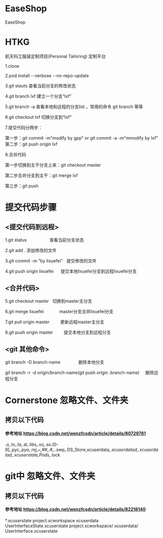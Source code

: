 # EaseShop
EaseShop
# HTKG
航天科工服装定制项目(Personal Tailoring)   定制平台


1.clone

2.pod install --verbose --no-repo-update

3.git stauts   查看当前分支的修改状态

4.git branch lxf  建立一个分支“lxf”

5.git branch -a  查看本地和远程的分支list    ，常用的命令 git branch 等等

6.git checkout lxf   切换分支到“lxf”  

7.提交代码分两步：

第一步：git commit -m"modify by gpp"  or  git commit -a -m"mmodify by lxf"  
第二步：git push origin lxf
    
8.合并代码   

第一步切换到主干分支上来：git checkout master

第二步合并分支到主干：git merge lxf

第三步：git push






# 提交代码步骤

## <提交代码到远程>

1.git status                    查看当前分支状态

2.git add .                     添加修改的文件

3.git commit -m "by lixuefei"   提交修改的文件

4.git push origin lixuefei      提交本地lixuefei分支到远程lixuefei分支



## <合并代码>

5.git checkout master            切换到master主分支

6.git merge lixuefei             master分支合并lixuefei分支

7.git pull origin master         更新远程master主分支

8.git push origin master         提交本地分支到远程分支


## <git 其他命令>
git branch -D branch-name               删除本地分支

git branch -r -d origin/branch-name(git push origin :branch-name)     删除远程分支


##
# Cornerstone 忽略文件、文件夹
## 拷贝以下代码  
#### 参考地址  https://blog.csdn.net/wenzfcsdn/article/details/80729781
*.o,*.lo,*.la,*.al,.libs,*.so,*.so.[0-9]*,*.pyc,*.pyo,*.rej,*~,#*#,.#*,.*.swp,.DS_Store,xcuserdata,*.xcuserdatad,.xcuserdatad,.xcuserstate,Pods,*.lock

# git中 忽略文件、文件夹
## 拷贝以下代码  
#### 参考地址  https://blog.csdn.net/wenzfcsdn/article/details/82218140
*.xcuserstate
project.xcworkspace
xcuserdata
UserInterfaceState.xcuserstate
project.xcworkspace/
xcuserdata/
UserInterface.xcuserstate 


